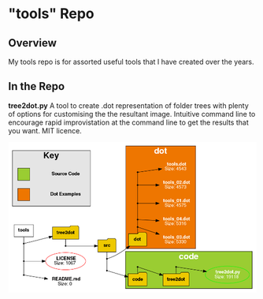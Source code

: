 # "tools" Repo
## Overview
My tools repo is for assorted useful tools that I have created over the years.

## In the Repo

**tree2dot.py** A tool to create .dot representation of folder trees with plenty of options for customising the the resultant image. Intuitive command line to encourage rapid improvistation at the command line to get the results that you want. MIT licence.

![alt text](tree2dot/src/png/tools.png)
